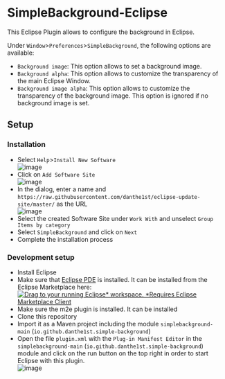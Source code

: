 # SimpleBackground-Eclipse

This Eclipse Plugin allows to configure the background in Eclipse.

Under `Window`>`Preferences`>`SimpleBackground`, the following options are available:
- `Background image`: This option allows to set a background image.
- `Background alpha`: This option allows to customize the transparency of the main Eclipse Window.
- `Background image alpha`: This option allows to customize the transparency of the background image.
This option is ignored if no background image is set.

## Setup

### Installation
* Select `Help`>`Install New Software`<br/>
![image](https://user-images.githubusercontent.com/34687786/123937084-196fa100-d996-11eb-8105-108a32d94865.png)
* Click on `Add Software Site`<br/>
![image](https://user-images.githubusercontent.com/34687786/123937282-4b810300-d996-11eb-8d2a-cdc8805751dc.png)
* In the dialog, enter a name and `https://raw.githubusercontent.com/danthe1st/eclipse-update-site/master/` as the URL<br/>
![image](https://user-images.githubusercontent.com/34687786/123937393-66ec0e00-d996-11eb-88ad-a0181644ae6f.png)
* Select the created Software Site under `Work With` and unselect `Group Items by category` <br/>
* Select `SimpleBackground` and click on `Next`
* Complete the installation process

### Development setup
- Install Eclipse
- Make sure that [Eclipse PDE](https://marketplace.eclipse.org/content/eclipse-pde-plug-development-environment) is installed. It can be installed from the Eclipse Marketplace here:<br/>[![Drag to your running Eclipse* workspace. *Requires Eclipse Marketplace Client](https://marketplace.eclipse.org/sites/all/themes/solstice/public/images/marketplace/btn-install.svg)](http://marketplace.eclipse.org/marketplace-client-intro?mpc_install=2234530 "Drag to your running Eclipse* workspace. *Requires Eclipse Marketplace Client")
- Make sure the m2e plugin is installed. It can be installed
- Clone this repository
- Import it as a Maven project including the module `simplebackground-main` (`io.github.danthe1st.simple-background`)
- Open the file `plugin.xml` with the `Plug-in Manifest Editor` in the `simplebackground-main` (`io.github.danthe1st.simple-background`) module and click on the run button on the top right in order to start Eclipse with this plugin.<br/>
![image](https://user-images.githubusercontent.com/34687786/123833918-25605200-d907-11eb-8b07-2a3954218f32.png)